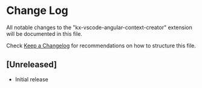 # Change Log
All notable changes to the "kx-vscode-angular-context-creator" extension will be documented in this file.

Check [Keep a Changelog](http://keepachangelog.com/) for recommendations on how to structure this file.

## [Unreleased]
- Initial release